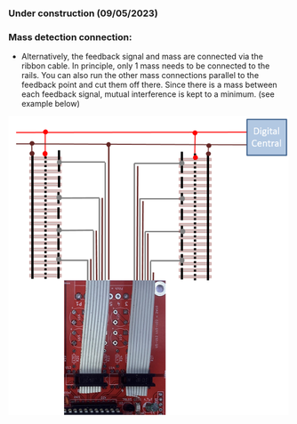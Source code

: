 ### Under construction (09/05/2023)

### Mass detection connection:

- Alternatively, the feedback signal and mass are connected via the ribbon cable. In principle, only 1 mass needs to be connected to the rails. You can also run the other mass connections parallel to the feedback point and cut them off there. Since there is a mass between each feedback signal, mutual interference is kept to a minimum.  (see example below) 

<img alt="open opps 1" src=https://github.com/GeertGiebens/DIY_LocoNet_S88_DCC/blob/main/Files%20LocoNet%20Input%20Current%20V1p0/LocoNet_MASS_detection.PNG>
